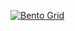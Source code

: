 [![Bento Grid](https://opbento.vercel.app/api/bento?n=Subhadeep%20Roy&i=https%3A%2F%2Fi.postimg.cc%2FhhFVCqM1%2Fsubha.jpg&g=subhadeeproy3902&x=mvp_Subha)](https://opbento.vercel.app)